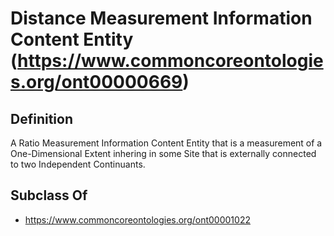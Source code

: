 # Distance Measurement Information Content Entity (https://www.commoncoreontologies.org/ont00000669)

## Definition
A Ratio Measurement Information Content Entity that is a measurement of a One-Dimensional Extent inhering in some Site that is externally connected to two Independent Continuants.

## Subclass Of
- https://www.commoncoreontologies.org/ont00001022

